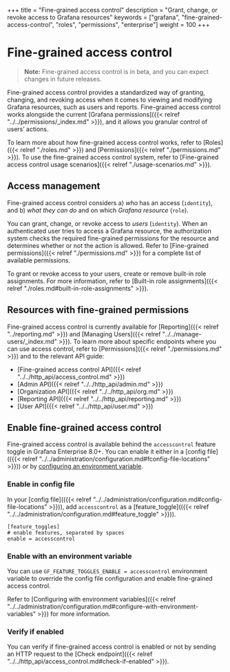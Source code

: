 +++
title = "Fine-grained access control"
description = "Grant, change, or revoke access to Grafana resources"
keywords = ["grafana", "fine-grained-access-control", "roles", "permissions", "enterprise"]
weight = 100
+++

# Fine-grained access control

> **Note:** Fine-grained access control is in beta, and you can expect changes in future releases.

Fine-grained access control provides a standardized way of granting, changing, and revoking access when it comes to viewing and modifying Grafana resources, such as users and reports. 
Fine-grained access control works alongside the current [Grafana permissions]({{< relref "../../permissions/_index.md" >}}), and it allows you granular control of users’ actions.

To learn more about how fine-grained access control works, refer to [Roles]({{< relref "./roles.md" >}}) and [Permissions]({{< relref "./permissions.md" >}}).
To use the fine-grained access control system, refer to [Fine-grained access control usage scenarios]({{< relref "./usage-scenarios.md" >}}).

## Access management

Fine-grained access control considers a) _who_ has an access (`identity`), and b) _what they can do_ and on which _Grafana resource_ (`role`).

You can grant, change, or revoke access to _users_ (`identity`). When an authenticated user tries to access a Grafana resource, the authorization system checks the required fine-grained permissions for the resource and determines whether or not the action is allowed. Refer to [Fine-grained permissions]({{< relref "./permissions.md" >}}) for a complete list of available permissions.

To grant or revoke access to your users, create or remove built-in role assignments. For more information, refer to [Built-in role assignments]({{< relref "./roles.md#built-in-role-assignments" >}}).

## Resources with fine-grained permissions

Fine-grained access control is currently available for [Reporting]({{< relref "../reporting.md" >}}) and [Managing Users]({{< relref "../../manage-users/_index.md" >}}).
To learn more about specific endpoints where you can use access control, refer to [Permissions]({{< relref "./permissions.md" >}}) and to the relevant API guide:

- [Fine-grained access control API]({{< relref "../../http_api/access_control.md" >}})
- [Admin API]({{< relref "../../http_api/admin.md" >}})
- [Organization API]({{< relref "../../http_api/org.md" >}})
- [Reporting API]({{< relref "../../http_api/reporting.md" >}})
- [User API]({{< relref "../../http_api/user.md" >}})

## Enable fine-grained access control

Fine-grained access control is available behind the `accesscontrol` feature toggle in Grafana Enterprise 8.0+.
You can enable it either in a [config file](({{< relref "../../administration/configuration.md#fconfig-file-locations" >}})) or by [configuring an environment variable](http://localhost:3002/docs/grafana/next/administration/configuration/#configure-with-environment-variables).

### Enable in config file

In your [config file](({{< relref "../../administration/configuration.md#config-file-locations" >}})), add `accesscontrol` as a [feature_toggle](({{< relref "../../administration/configuration.md#feature_toggle" >}})).

```
[feature_toggles]
# enable features, separated by spaces
enable = accesscontrol
```

### Enable with an environment variable

You can use `GF_FEATURE_TOGGLES_ENABLE = accesscontrol` environment variable to override the config file configuration and enable fine-grained access control.

Refer to [Configuring with environment variables]({{< relref "../../administration/configuration.md#configure-with-environment-variables" >}}) for more information.

### Verify if enabled

You can verify if fine-grained access control is enabled or not by sending an HTTP request to the [Check endpoint]({{< relref "../../http_api/access_control.md#check-if-enabled" >}}).
